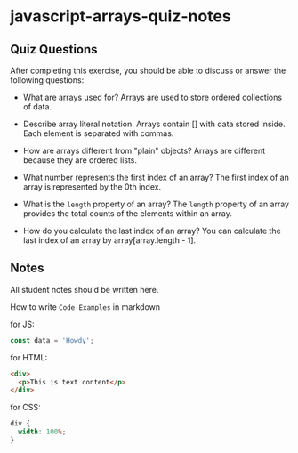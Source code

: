 # javascript-arrays-quiz-notes

## Quiz Questions

After completing this exercise, you should be able to discuss or answer the following questions:

- What are arrays used for?
  Arrays are used to store ordered collections of data.

- Describe array literal notation.
  Arrays contain [] with data stored inside. Each element is separated with commas.

- How are arrays different from "plain" objects?
  Arrays are different because they are ordered lists.

- What number represents the first index of an array?
  The first index of an array is represented by the 0th index.

- What is the `length` property of an array?
  The `length` property of an array provides the total counts of the elements within an array.

- How do you calculate the last index of an array?
  You can calculate the last index of an array by array[array.length - 1].

## Notes

All student notes should be written here.

How to write `Code Examples` in markdown

for JS:

```javascript
const data = 'Howdy';
```

for HTML:

```html
<div>
  <p>This is text content</p>
</div>
```

for CSS:

```css
div {
  width: 100%;
}
```
